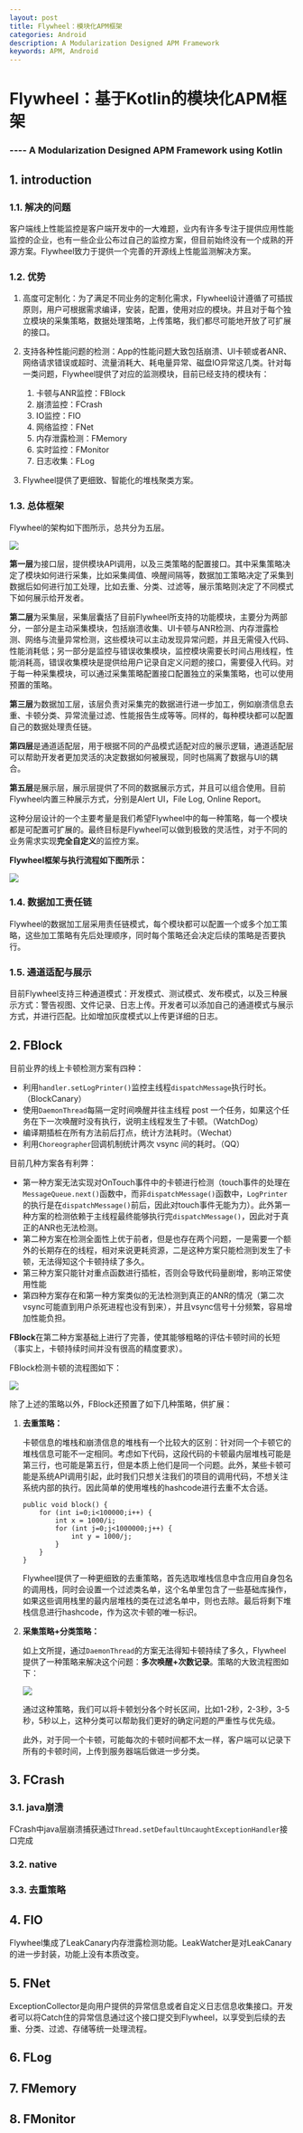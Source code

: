 ```yaml
---
layout: post
title: Flywheel：模块化APM框架
categories: Android
description: A Modularization Designed APM Framework
keywords: APM, Android
---
```


# Flywheel：基于Kotlin的模块化APM框架
### ---- A Modularization Designed APM Framework using Kotlin

## 1. introduction

### 1.1. 解决的问题

客户端线上性能监控是客户端开发中的一大难题，业内有许多专注于提供应用性能监控的企业，也有一些企业公布过自己的监控方案，但目前始终没有一个成熟的开源方案。Flywheel致力于提供一个完善的开源线上性能监测解决方案。

### 1.2. 优势

1. 高度可定制化：为了满足不同业务的定制化需求，Flywheel设计遵循了可插拔原则，用户可根据需求编译，安装，配置，使用对应的模块。并且对于每个独立模块的采集策略，数据处理策略，上传策略，我们都尽可能地开放了可扩展的接口。

2. 支持各种性能问题的检测：App的性能问题大致包括崩溃、UI卡顿或者ANR、网络请求错误或超时、流量消耗大、耗电量异常、磁盘IO异常这几类。针对每一类问题，Flywheel提供了对应的监测模块，目前已经支持的模块有：

	1. 卡顿与ANR监控：FBlock
	2. 崩溃监控：FCrash
	3. IO监控：FIO
	4. 网络监控：FNet
	5. 内存泄露检测：FMemory
	6. 实时监控：FMonitor
	7. 日志收集：FLog

3. Flywheel提供了更细致、智能化的堆栈聚类方案。

### 1.3. 总体框架

Flywheel的架构如下图所示，总共分为五层。

![](/images/posts/flywheel/FlywheelFramework.png)

**第一层**为接口层，提供模块API调用，以及三类策略的配置接口。其中采集策略决定了模块如何进行采集，比如采集阈值、唤醒间隔等，数据加工策略决定了采集到数据后如何进行加工处理，比如去重、分类、过滤等，展示策略则决定了不同模式下如何展示给开发者。

**第二层**为采集层，采集层囊括了目前Flywheel所支持的功能模块，主要分为两部分，一部分是主动采集模块，包括崩溃收集、UI卡顿与ANR检测、内存泄露检测、网络与流量异常检测，这些模块可以主动发现异常问题，并且无需侵入代码、性能消耗低；另一部分是监控与错误收集模块，监控模块需要长时间占用线程，性能消耗高，错误收集模块是提供给用户记录自定义问题的接口，需要侵入代码。对于每一种采集模块，可以通过采集策略配置接口配置独立的采集策略，也可以使用预置的策略。

**第三层**为数据加工层，该层负责对采集完的数据进行进一步加工，例如崩溃信息去重、卡顿分类、异常流量过滤、性能报告生成等等。同样的，每种模块都可以配置自己的数据处理责任链。

**第四层**是通道适配层，用于根据不同的产品模式适配对应的展示逻辑，通道适配层可以帮助开发者更加灵活的决定数据如何被展现，同时也隔离了数据与UI的耦合。

**第五层**是展示层，展示层提供了不同的数据展示方式，并且可以组合使用。目前Flywheel内置三种展示方式，分别是Alert UI，File Log, Online Report。

这种分层设计的一个主要考量是我们希望Flywheel中的每一种策略，每一个模块都是可配置可扩展的。最终目标是Flywheel可以做到极致的灵活性，对于不同的业务需求实现**完全自定义**的监控方案。

**Flywheel框架与执行流程如下图所示：**

![](/images/posts/flywheel/WholeFlow.png)

### 1.4. 数据加工责任链

Flywheel的数据加工层采用责任链模式，每个模块都可以配置一个或多个加工策略，这些加工策略有先后处理顺序，同时每个策略还会决定后续的策略是否要执行。

### 1.5. 通道适配与展示

目前Flywheel支持三种通道模式：开发模式、测试模式、发布模式，以及三种展示方式：警告视图、文件记录、日志上传。开发者可以添加自己的通道模式与展示方式，并进行匹配。比如增加灰度模式以上传更详细的日志。

## 2. FBlock

目前业界的线上卡顿检测方案有四种：

 - 利用`handler.setLogPrinter()`监控主线程`dispatchMessage`执行时长。（BlockCanary）
 - 使用`DaemonThread`每隔一定时间唤醒并往主线程 post 一个任务，如果这个任务在下一次唤醒时没有执行，说明主线程发生了卡顿。（WatchDog）
 - 编译期插桩在所有方法前后打点，统计方法耗时。（Wechat）
 - 利用`Choreographer`回调机制统计两次 vsync 间的耗时。（QQ）

目前几种方案各有利弊：

- 第一种方案无法实现对OnTouch事件中的卡顿进行检测（touch事件的处理在`MessageQueue.next()`函数中，而非`dispatchMessage()`函数中，`LogPrinter`的执行是在`dispatchMessage()`前后，因此对touch事件无能为力）。此外第一种方案的检测依赖于主线程最终能够执行完`dispatchMessage()`，因此对于真正的ANR也无法检测。
- 第二种方案在检测全面性上优于前者，但是也存在两个问题，一是需要一个额外的长期存在的线程，相对来说更耗资源，二是这种方案只能检测到发生了卡顿，无法得知这个卡顿持续了多久。
- 第三种方案只能针对重点函数进行插桩，否则会导致代码量剧增，影响正常使用性能
- 第四种方案存在和第一种方案类似的无法检测到真正的ANR的情况（第二次vsync可能直到用户杀死进程也没有到来），并且vsync信号十分频繁，容易增加性能负担。

**FBlock**在第二种方案基础上进行了完善，使其能够粗略的评估卡顿时间的长短（事实上，卡顿持续时间并没有很高的精度要求）。

FBlock检测卡顿的流程图如下：

![](/images/posts/flywheel/blockwatcher.png)

除了上述的策略以外，FBlock还预置了如下几种策略，供扩展：

1. **去重策略：**
	
	卡顿信息的堆栈和崩溃信息的堆栈有一个比较大的区别：针对同一个卡顿它的堆栈信息可能不一定相同。考虑如下代码，这段代码的卡顿最内层堆栈可能是第三行，也可能是第五行，但是本质上他们是同一个问题。此外，某些卡顿可能是系统API调用引起，此时我们只想关注我们的项目的调用代码，不想关注系统内部的执行。因此简单的使用堆栈的hashcode进行去重不太合适。	
	
	```
	public void block() {
		for (int i=0;i<100000;i++) {
			int x = 1000/i;
			for (int j=0;j<1000000;j++) {
				int y = 1000/j;
			}
		}
	}
	```	
	
	Flywheel提供了一种更细致的去重策略，首先选取堆栈信息中含应用自身包名的调用栈，同时会设置一个过滤类名单，这个名单里包含了一些基础库操作，如果这些调用栈里的最内层堆栈的类在过滤名单中，则也去除。最后将剩下堆栈信息进行hashcode，作为这次卡顿的唯一标识。

2. **采集策略+分类策略：**

	如上文所提，通过`DaemonThread`的方案无法得知卡顿持续了多久，Flywheel提供了一种策略来解决这个问题：**多次唤醒+次数记录**。策略的大致流程图如下：
	
	![](/images/posts/flywheel/multiawake.png)

	通过这种策略，我们可以将卡顿划分各个时长区间，比如1-2秒，2-3秒，3-5秒，5秒以上，这种分类可以帮助我们更好的确定问题的严重性与优先级。
	
	此外，对于同一个卡顿，可能每次的卡顿时间都不太一样，客户端可以记录下所有的卡顿时间，上传到服务器端后做进一步分类。


## 3. FCrash

### 3.1. java崩溃

FCrash中java层崩溃捕获通过`Thread.setDefaultUncaughtExceptionHandler`接口完成

### 3.2. native

### 3.3. 去重策略


## 4. FIO

Flywheel集成了LeakCanary内存泄露检测功能。LeakWatcher是对LeakCanary的进一步封装，功能上没有本质改变。

## 5. FNet

ExceptionCollector是向用户提供的异常信息或者自定义日志信息收集接口。开发者可以将Catch住的异常信息通过这个接口提交到Flywheel，以享受到后续的去重、分类、过滤、存储等统一处理流程。

## 6. FLog


## 7. FMemory

## 8. FMonitor

